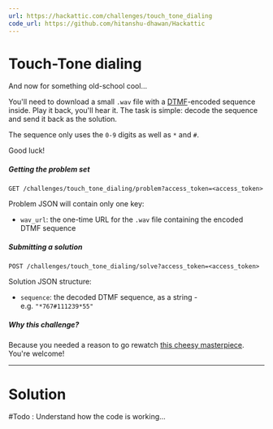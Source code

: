 ```yaml
---
url: https://hackattic.com/challenges/touch_tone_dialing
code_url: https://github.com/hitanshu-dhawan/Hackattic
---
```


# Touch-Tone dialing

And now for something old-school cool...

You'll need to download a small `.wav` file with a [DTMF](https://en.wikipedia.org/wiki/Dual-tone_multi-frequency_signaling)-encoded sequence inside. Play it back, you'll hear it. The task is simple: decode the sequence and send it back as the solution.

The sequence only uses the `0-9` digits as well as `*` and `#`.

Good luck!

##### Getting the problem set

`GET /challenges/touch_tone_dialing/problem?access_token=<access_token>`

Problem JSON will contain only one key:

- `wav_url`: the one-time URL for the `.wav` file containing the encoded DTMF sequence

##### Submitting a solution

`POST /challenges/touch_tone_dialing/solve?access_token=<access_token>`

Solution JSON structure:

- `sequence`: the decoded DTMF sequence, as a string - e.g. `"*767#111239*55"`

##### Why this challenge?

Because you needed a reason to go rewatch [this cheesy masterpiece](https://www.imdb.com/title/tt0113243/). You're welcome!

---
# Solution

#Todo : Understand how the code is working...

